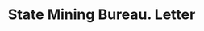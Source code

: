 ---
doi: 10.7916/D87W7QB0
date_other: '1900'
date_other_textual: 1900-1909
form: correspondence
genre:
- Letters (correspondence)
name:
- State Mining Bureau
object_in_context_url: https://biggert.cul.columbia.edu/items/view/ave_biggert_01722
subject_hierarchical_geographic:
- San Francisco, California, United States
subject_name:
- State Mining Bureau
title: State Mining Bureau. Letter
sort_title: State Mining Bureau. Letter
call_number: ave_biggert_01722
coordinates:
- 37.78333333333333,-122.41666666666667
pid: ave_biggert_01722
identifiers: ave_biggert_01722
thumbnail: false
permalink: /biggert/ave_biggert_01722/
layout: iiif-image-page
---
